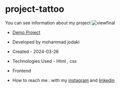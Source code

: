 ﻿# project-tattoo
You can see information about my project
![viewfinal](https://private-user-images.githubusercontent.com/154656255/328382421-0eac41db-285b-46be-946b-678bbdaf6856.png?jwt=eyJhbGciOiJIUzI1NiIsInR5cCI6IkpXVCJ9.eyJpc3MiOiJnaXRodWIuY29tIiwiYXVkIjoicmF3LmdpdGh1YnVzZXJjb250ZW50LmNvbSIsImtleSI6ImtleTUiLCJleHAiOjE3MTUwNTQ0MzMsIm5iZiI6MTcxNTA1NDEzMywicGF0aCI6Ii8xNTQ2NTYyNTUvMzI4MzgyNDIxLTBlYWM0MWRiLTI4NWItNDZiZS05NDZiLTY3OGJiZGFmNjg1Ni5wbmc_WC1BbXotQWxnb3JpdGhtPUFXUzQtSE1BQy1TSEEyNTYmWC1BbXotQ3JlZGVudGlhbD1BS0lBVkNPRFlMU0E1M1BRSzRaQSUyRjIwMjQwNTA3JTJGdXMtZWFzdC0xJTJGczMlMkZhd3M0X3JlcXVlc3QmWC1BbXotRGF0ZT0yMDI0MDUwN1QwMzU1MzNaJlgtQW16LUV4cGlyZXM9MzAwJlgtQW16LVNpZ25hdHVyZT05MTBmMTIyODJiMTI3MmJkNDRjZDI4YmFlOTMzMmY5MzNiZDRmOWQ2MTUxZmU1OWU1MzQ2YTNjMWJjYjg1ODQ5JlgtQW16LVNpZ25lZEhlYWRlcnM9aG9zdCZhY3Rvcl9pZD0wJmtleV9pZD0wJnJlcG9faWQ9MCJ9.BTBTd-02hFvbvJQB5vp2_0uU84tJmLcECflcbyHc6jY)

- [Demo Project](https://mohammadjodaki.github.io/project-tattoo/)

- Developed by mohammad jodaki

- Created - 2024-03-26

- Technologies Used - Html , css 

- Frontend

- How to reach me : with my [instagram](https://www.instagram.com/mohammad_jodaki_web) and [linkedin](https://www.linkedin.com/in/mohammad-jodakian/)

